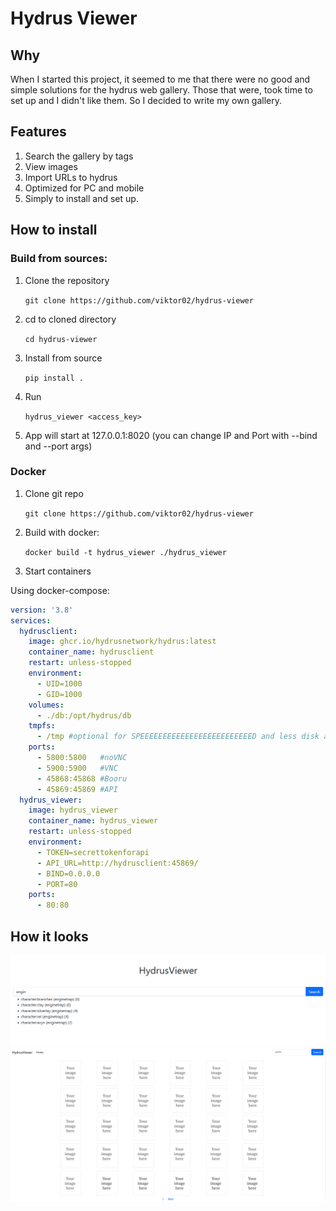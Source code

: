 # Hydrus Viewer

## Why

When I started this project, it seemed to me that there were no good and simple solutions for the hydrus web gallery. Those that were, took time to set up and I didn't like them. So I decided to write my own gallery.

## Features

1. Search the gallery by tags
2. View images 
3. Import URLs to hydrus
4. Optimized for PC and mobile
5. Simply to install and set up.

## How to install


### Build from sources:

1. Clone the repository 

   `git clone https://github.com/viktor02/hydrus-viewer`

2. cd to cloned directory 

   `cd hydrus-viewer`

3. Install from source 

    `pip install .`

4. Run

    `hydrus_viewer <access_key>`

5. App will start at 127.0.0.1:8020 (you can change IP and Port with --bind and --port args)

### Docker

1. Clone git repo

   `git clone https://github.com/viktor02/hydrus-viewer`

2. Build with docker:

   `docker build -t hydrus_viewer ./hydrus_viewer`

3. Start containers

Using docker-compose:
```yaml
version: '3.8'
services:
  hydrusclient:
    image: ghcr.io/hydrusnetwork/hydrus:latest
    container_name: hydrusclient
    restart: unless-stopped
    environment:
      - UID=1000
      - GID=1000
    volumes:
      - ./db:/opt/hydrus/db
    tmpfs:
      - /tmp #optional for SPEEEEEEEEEEEEEEEEEEEEEEEEED and less disk access
    ports:
      - 5800:5800   #noVNC
      - 5900:5900   #VNC
      - 45868:45868 #Booru
      - 45869:45869 #API
  hydrus_viewer:
    image: hydrus_viewer
    container_name: hydrus_viewer
    restart: unless-stopped
    environment:
      - TOKEN=secrettokenforapi
      - API_URL=http://hydrusclient:45869/
      - BIND=0.0.0.0
      - PORT=80
    ports:
      - 80:80
```

## How it looks

![MainPage](img/main_page.png)
![SearchPage](img/search_page.png)
